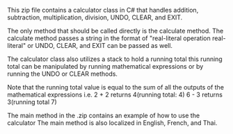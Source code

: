 This zip file contains a calculator class in C# that handles
addition, subtraction, multiplication, division, UNDO, CLEAR, and EXIT.

The only method that should be called directly is the calculate method.
The calculate method passes a string in the format of "real-literal operation real-literal"
or UNDO, CLEAR, and EXIT can be passed as well. 

The calculator class also utilizes a stack to hold a running total
this running total can be manipulated by running mathematical expressions
or by running the UNDO or CLEAR methods.

Note that the running total value is equal to the sum of all the outputs of the mathematical expressions
i.e.
2 + 2
returns 4(running total: 4)
6 - 3
returns 3(running total 7)

The main method in the .zip contains an example of how to use the calculator
The main method is also localized in English, French, and Thai.
